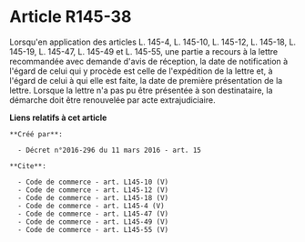 # Article R145-38

Lorsqu'en application des articles L. 145-4, L. 145-10, L. 145-12, L. 145-18, L. 145-19, L. 145-47, L. 145-49 et L. 145-55,
une partie a recours à la lettre recommandée avec demande d'avis de réception, la date de notification à l'égard de celui qui
y procède est celle de l'expédition de la lettre et, à l'égard de celui à qui elle est faite, la date de première
présentation de la lettre. Lorsque la lettre n'a pas pu être présentée à son destinataire, la démarche doit être renouvelée
par acte extrajudiciaire.

**Liens relatifs à cet article**

	**Créé par**:

	  - Décret n°2016-296 du 11 mars 2016 - art. 15

	**Cite**:

	  - Code de commerce - art. L145-10 (V)
	  - Code de commerce - art. L145-12 (V)
	  - Code de commerce - art. L145-18 (V)
	  - Code de commerce - art. L145-4 (V)
	  - Code de commerce - art. L145-47 (V)
	  - Code de commerce - art. L145-49 (V)
	  - Code de commerce - art. L145-55 (V)
